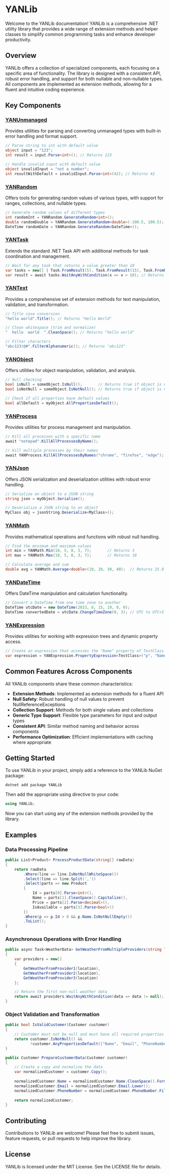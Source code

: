 # YANLib

Welcome to the YANLib documentation! YANLib is a comprehensive .NET utility library that provides a wide range of extension methods and helper classes to simplify common programming tasks and enhance developer productivity.


## Overview

YANLib offers a collection of specialized components, each focusing on a specific area of functionality. The library is designed with a consistent API, robust error handling, and support for both nullable and non-nullable types. All components are implemented as extension methods, allowing for a fluent and intuitive coding experience.


## Key Components

### [YANUnmanaged](YANUnmanaged)

Provides utilities for parsing and converting unmanaged types with built-in error handling and format support.

```csharp
// Parse string to int with default value
object input = "123";
int result = input.Parse<int>(); // Returns 123

// Handle invalid input with default value
object invalidInput = "not a number";
int resultWithDefault = invalidInput.Parse<int>(42); // Returns 42
```

### [YANRandom](YANRandom)

Offers tools for generating random values of various types, with support for ranges, collections, and nullable types.

```csharp
// Generate random values of different types
int randomInt = YANRandom.GenerateRandom<int>();
double randomDouble = YANRandom.GenerateRandom<double>(-100.5, 100.5);
DateTime randomDate = YANRandom.GenerateRandom<DateTime>();
```

### [YANTask](YANTask)

Extends the standard .NET Task API with additional methods for task coordination and management.

```csharp
// Wait for any task that returns a value greater than 10
var tasks = new[] { Task.FromResult(5), Task.FromResult(15), Task.FromResult(25) };
var result = await tasks.WaitAnyWithCondition(x => x > 10); // Returns 15
```

### [YANText](YANText)

Provides a comprehensive set of extension methods for text manipulation, validation, and transformation.

```csharp
// Title case conversion
"hello world".Title(); // Returns "Hello World"

// Clean whitespace (trim and normalize)
"  hello  world  ".CleanSpace(); // Returns "hello world"

// Filter characters
"abc123!@#".FilterAlphanumeric(); // Returns "abc123"
```

### [YANObject](YANObject)

Offers utilities for object manipulation, validation, and analysis.

```csharp
// Null checking
bool isNull = someObject.IsNull();       // Returns true if object is null
bool isNotNull = someObject.IsNotNull(); // Returns true if object is not null

// Check if all properties have default values
bool allDefault = myObject.AllPropertiesDefault();
```

### [YANProcess](YANProcess)

Provides utilities for process management and manipulation.

```csharp
// Kill all processes with a specific name
await "notepad".KillAllProcessesByName();

// Kill multiple processes by their names
await YANProcess.KillAllProcessesByNames("chrome", "firefox", "edge");
```

### [YANJson](YANJson)

Offers JSON serialization and deserialization utilities with robust error handling.

```csharp
// Serialize an object to a JSON string
string json = myObject.Serialize();

// Deserialize a JSON string to an object
MyClass obj = jsonString.Deserialize<MyClass>();
```

### [YANMath](YANMath)

Provides mathematical operations and functions with robust null handling.

```csharp
// Find the minimum and maximum values
int min = YANMath.Min(10, 5, 8, 3, 7);       // Returns 3
int max = YANMath.Max(10, 5, 8, 3, 7);       // Returns 10

// Calculate average and sum
double avg = YANMath.Average<double>(10, 20, 30, 40);  // Returns 25.0
```

### [YANDateTime](YANDateTime)

Offers DateTime manipulation and calculation functionality.

```csharp
// Convert a DateTime from one time zone to another
DateTime utcDate = new DateTime(2023, 6, 15, 10, 0, 0);
DateTime convertedDate = utcDate.ChangeTimeZone(0, 3); // UTC to UTC+3
```

### [YANExpression](YANExpression)

Provides utilities for working with expression trees and dynamic property access.

```csharp
// Create an expression that accesses the "Name" property of TestClass
var expression = YANExpression.PropertyExpression<TestClass>("p", "Name");
```


## Common Features Across Components

All YANLib components share these common characteristics:

- **Extension Methods**: Implemented as extension methods for a fluent API
- **Null Safety**: Robust handling of null values to prevent NullReferenceExceptions
- **Collection Support**: Methods for both single values and collections
- **Generic Type Support**: Flexible type parameters for input and output types
- **Consistent API**: Similar method naming and behavior across components
- **Performance Optimization**: Efficient implementations with caching where appropriate


## Getting Started

To use YANLib in your project, simply add a reference to the YANLib NuGet package:

```plaintext
dotnet add package YANLib
```

Then add the appropriate using directive to your code:

```csharp
using YANLib;
```

Now you can start using any of the extension methods provided by the library.


## Examples

### Data Processing Pipeline

```csharp
public List<Product> ProcessProductData(string[] rawData)
{
    return rawData
        .Where(line => line.IsNotNullWhiteSpace())
        .Select(line => line.Split(','))
        .Select(parts => new Product
        {
            Id = parts[0].Parse<int>(),
            Name = parts[1].CleanSpace().Capitalize(),
            Price = parts[2].Parse<decimal>(),
            IsAvailable = parts[3].Parse<bool>()
        })
        .Where(p => p.Id > 0 && p.Name.IsNotNullEmpty())
        .ToList();
}
```

### Asynchronous Operations with Error Handling

```csharp
public async Task<WeatherData> GetWeatherFromMultipleProviders(string location)
{
    var providers = new[]
    {
        GetWeatherFromProvider1(location),
        GetWeatherFromProvider2(location),
        GetWeatherFromProvider3(location)
    };

    // Return the first non-null weather data
    return await providers.WaitAnyWithCondition(data => data != null);
}
```

### Object Validation and Transformation

```csharp
public bool IsValidCustomer(Customer customer)
{
    // Customer must not be null and must have all required properties set
    return customer.IsNotNull() && 
           !customer.AnyPropertiesDefault(["Name", "Email", "PhoneNumber"]);
}

public Customer PrepareCustomerData(Customer customer)
{
    // Create a copy and normalize the data
    var normalizedCustomer = customer.Copy();
    
    normalizedCustomer.Name = normalizedCustomer.Name.CleanSpace().FormatName();
    normalizedCustomer.Email = normalizedCustomer.Email.Lower();
    normalizedCustomer.PhoneNumber = normalizedCustomer.PhoneNumber.FilterNumber();
    
    return normalizedCustomer;
}
```


## Contributing

Contributions to YANLib are welcome! Please feel free to submit issues, feature requests, or pull requests to help improve the library.


## License

YANLib is licensed under the MIT License. See the LICENSE file for details.
